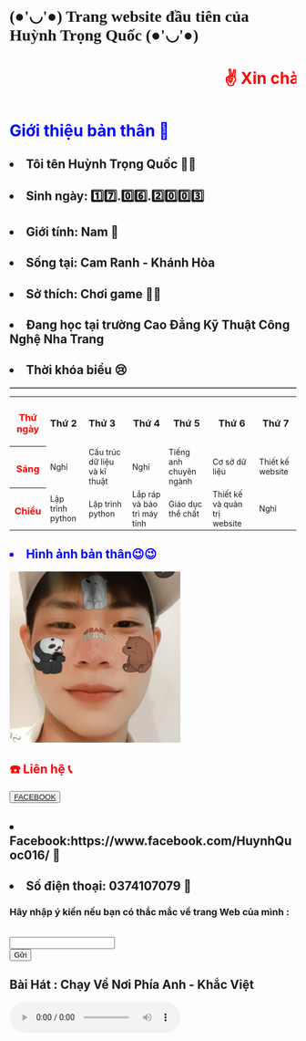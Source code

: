 <html>
  <head>
	      <h1 style="font-family:verdana"> (●'◡'●) Trang website đầu tiên của Huỳnh Trọng Quốc (●'◡'●) </h1>
	  <meta charset="100">
	
</head>
	     <body style="background-color:green Blue;">
		     <h1 style="color:red"><marquee> ✌️ Xin chào các bạn✌️ </marquee></h1>
       <body>
	       <h1 style="color: blue"> Giới thiệu bản thân 🙋‍</h1>
	</body>	
		     <h2><li> Tôi tên Huỳnh Trọng Quốc 🙋‍♂️</li></h2>
		     <h2><li> Sinh ngày: 1️⃣7️⃣.0️⃣6️⃣.2️⃣0️⃣0️⃣3️⃣ </li></h2>
		     <h2><li> Giới tính: Nam 👦</li></h2>
		     <h2><li> Sống tại: Cam Ranh - Khánh Hòa </li></h2>
		     <h2><li> Sở thích: Chơi game 🧘‍♂️ </li></h2>
		     <h2><li> Đang học tại trường Cao Đẳng Kỹ Thuật Công Nghệ Nha Trang </li></h2>
		     <h2><li> Thời khóa biểu 😢</li></h2>
		     <table border= 1>
	<table>
     <tr>
	  <th><h3 style="color:red"> Thứ ngày</h3></th>
	  <td><h3> Thứ 2 </h3></td>
          <td><h3> Thứ 3 </h3></td>
          <th><h3> Thứ 4 </h3></th>
          <th><h3> Thứ 5 </h3></th>
          <th><h3> Thứ 6 </h3></th>
          <th><h3> Thứ 7 </h3></th>
     </tr>
     <tr>
	  <th><h3 style="color:red"> Sáng </h3></th>
          <td> Nghỉ </td>
          <td> Cấu trúc dữ liệu và kĩ thuật </td>
          <td> Nghỉ </td>
          <td> Tiếng anh chuyên ngành </td>
          <td> Cơ sở dữ liệu </td>
          <td> Thiết kế website </td>
    </tr>
    <tr>
	  <th><h3 style="color:red"> Chiều </h3></th>
          <td> Lập trình python </td>
          <td> Lập trình python </td>
          <td> Lắp ráp và bảo trì máy tính </td>
          <td> Giáo dục thể chất </td>
          <td> Thiết kế và quản trị website </td>
          <td> Nghỉ </td>
    </tr>
   </table> 
      <h2 style="color:blue"><li> Hình ảnh bản thân😉😉</li></h2>
          <img src="ac22a46d1c9fd2c18b8e.jpg" width="300" height="300" />
      <h2 style="color:red"> ☎️ Liên hệ 📞</h2>	 
      <button class="chat-facebook">
<a href= " https://www.facebook.com/HuynhQuoc016 "target="_blank"> FACEBOOK </a>
       </button>
			     <h2><li> Facebook:https://www.facebook.com/HuynhQuoc016/ 📲 </li></h2>
			     <h2><li> Số điện thoại: 0374107079 📲 </li></h2>
	<form action="http://xuanthulab.net" method="get">
	<label><h3>Hãy nhập ý kiến nếu bạn có thắc mắc về trang Web của mình :</h3></label><br>
        <input name="name" type="text" value=""><br>
        </form>
		<input type="submit" name="submit" value="Gửi" />
			     <h2> Bài Hát : Chạy Về Nơi Phía Anh - Khắc Việt </h2>
<font>
<audio src="https://dadaymocan.com/1.mp3" type="audio/mp3" controls </audio>
        <h1 style="color:blue"><marquee>(❁´◡`❁) Xin chào và hẹn gặp lại mọi người (❁´◡`❁)</marquee></h1>


